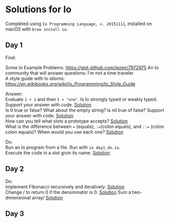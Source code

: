 # Solutions for Io

Completed using `Io Programming Language, v. 20151111`, installed on macOS with `brew install io`.  

## Day 1

Find:  

Some Io Example Problems:  https://gist.github.com/jezen/7972975
An Io community  that will answer questions: I'm not a time traveler  
A style guide with Io idioms: https://en.wikibooks.org/wiki/Io_Programming/Io_Style_Guide  

Answer:  
Evaluate `1 + 1` and then `1 + "one"`. Is Io strongly typed or weakly typed. Support your answer with code. [Solution](day1_answer.io)  
Is 0 true or false? What about the empty string? Is nil true of false? Support your answer with code. [Solution](day1_answer.io)  
How can you tell what slots a prototype accepts? [Solution](day1_typing.io)  
What is the difference between `=` (equals), `:=`(colon equals), and `::=` (colon colon equals)? When would you use each one? [Solution](day1_answer.io)  

Do:  
Run an Io program from a file.  Run with `io day1_do.io`.  
Execute the code in a slot givin its name.  [Solution](day1_do.io)


## Day 2

Do:  
Implement Fibonacci recursively and iteratively. [Solution](day2_fibo.io)  
Change / to return 0 if the denominator is 0. [Solution](day2_0div.io)
Sum a two-dimensional array/ [Solution](day2_2dsum.io)  

## Day 3